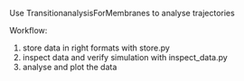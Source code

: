 Use TransitionanalysisForMembranes to analyse trajectories

Workflow:
1. store data in right formats with store.py
2. inspect data and verify simulation with inspect_data.py
3. analyse and plot the data